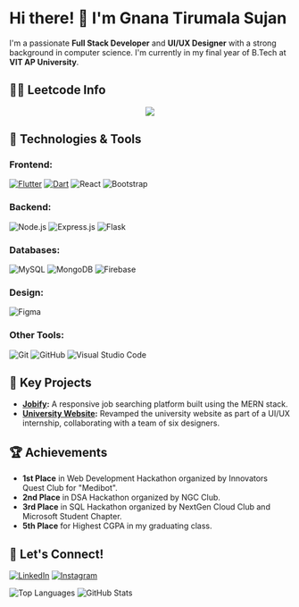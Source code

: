 # Hi there! 👋 I'm Gnana Tirumala Sujan

<!-- ![Profile Views](https://komarev.com/ghpvc/?username=sujannani&style=flat-square) -->

I'm a passionate **Full Stack Developer** and **UI/UX Designer** with a strong background in computer science. I'm currently in my final year of B.Tech at **VIT AP University**.

## 👨‍💻 Leetcode Info

<p align="center">
  <img  align=top flex-grow=1 src="https://leetcard.jacoblin.cool/sujan_12_nani?theme=dark&font=Nunito&ext=heatmap" />  
</p>

## 🚀 Technologies & Tools

### **Frontend:**
[![Flutter](https://img.shields.io/badge/Flutter-02569B?style=for-the-badge&logo=flutter&logoColor=fff)](#)
[![Dart](https://img.shields.io/badge/Dart-%230175C2.svg?style=for-the-badge&logo=dart&logoColor=white)](#)
![React](https://img.shields.io/badge/React-20232A?style=for-the-badge&logo=react&logoColor=61DAFB)
![Bootstrap](https://img.shields.io/badge/Bootstrap-563D7C?style=for-the-badge&logo=bootstrap&logoColor=white)


### **Backend:**
![Node.js](https://img.shields.io/badge/Node.js-43853D?style=for-the-badge&logo=node-dot-js&logoColor=white)
![Express.js](https://img.shields.io/badge/Express.js-000000?style=for-the-badge&logo=express&logoColor=white)
![Flask](https://img.shields.io/badge/Flask-000000?style=for-the-badge&logo=flask&logoColor=white)

### **Databases:**
![MySQL](https://img.shields.io/badge/MySQL-4479A1?style=for-the-badge&logo=mysql&logoColor=white)
![MongoDB](https://img.shields.io/badge/MongoDB-4EA94B?style=for-the-badge&logo=mongodb&logoColor=white)
![Firebase](https://img.shields.io/badge/Firebase-FFCA28?style=for-the-badge&logo=firebase&logoColor=black)


### **Design:**
![Figma](https://img.shields.io/badge/Figma-F24E1E?style=for-the-badge&logo=figma&logoColor=white)

### **Other Tools:**
![Git](https://img.shields.io/badge/Git-F05032?style=for-the-badge&logo=git&logoColor=white)
![GitHub](https://img.shields.io/badge/GitHub-181717?style=for-the-badge&logo=github&logoColor=white)
![Visual Studio Code](https://custom-icon-badges.demolab.com/badge/Visual%20Studio%20Code-0078d7.svg?style=for-the-badge&logo=vsc&logoColor=white)


## 🌟 Key Projects
- **[Jobify](https://github.com/sujannani/jobify):** A responsive job searching platform built using the MERN stack.
- **[University Website](https://vitap.ac.in):** Revamped the university website as part of a UI/UX internship, collaborating with a team of six designers.



## 🏆 Achievements

- **1st Place** in Web Development Hackathon organized by Innovators Quest Club for "Medibot".
- **2nd Place** in DSA Hackathon organized by NGC Club.
- **3rd Place** in SQL Hackathon organized by NextGen Cloud Club and Microsoft Student Chapter.
- **5th Place** for Highest CGPA in my graduating class.



## 🔗 Let's Connect!

[![LinkedIn](https://img.shields.io/badge/LinkedIn-0A66C2?style=for-the-badge&logo=linkedin&logoColor=white)](https://www.linkedin.com/in/sujan-kommalapati-aaa250227/)
[![Instagram](https://img.shields.io/badge/Instagram-%23E4405F.svg?style=for-the-badge&logo=Instagram&logoColor=white)](https://instagram.com/_sujan12_)


![Top Languages](https://github-readme-stats.vercel.app/api/top-langs/?username=sujannani&layout=compact&theme=radical)
![GitHub Stats](https://github-readme-stats.vercel.app/api?username=sujannani&show_icons=true&theme=radical)
